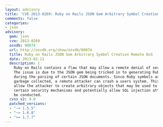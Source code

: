 ```yaml
---
layout: advisory
title: 'CVE-2013-0269: Ruby on Rails JSON Gem Arbitrary Symbol Creation Remote DoS'
comments: false
categories:
- json
advisory:
  gem: json
  cve: 2013-0269
  osvdb: 90074
  url: http://osvdb.org/show/osvdb/90074
  title: Ruby on Rails JSON Gem Arbitrary Symbol Creation Remote DoS
  date: 2013-02-11
  description: |
    Ruby on Rails contains a flaw that may allow a remote denial of service.
    The issue is due to the JSON gem being tricked in to generating Ruby symbols
    during the parsing of certain JSON documents. Since Ruby symbols are not
    garbage collected, a remote attacker can crash a users system. This also may
    allow the attacker to create arbitrary objects that may be used to bypass
    certain security mechanisms and potentially allow SQL injection attacks to
    be conducted.
  cvss_v2: 9.0
  patched_versions:
  - "~> 1.5.5"
  - "~> 1.6.8"
  - ">= 1.7.7"
---
```


